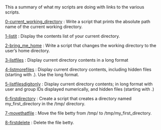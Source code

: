 This a summary of what my scripts are doing with links to the various scripts.

[0-current_working_directory](0-current_working_directory) : Write a script that prints the absolute path name of the current working directory.

[1-listit](1-listit) : Display the contents list of your current directory.

[2-bring_me_home](2-bring_me_home) : Write a script that changes the working directory to the user’s home directory.

[3-listfiles](3-listfiles) : Display current directory contents in a long format

[4-listmorefiles](4-listmorefiles) : Display current directory contents, including hidden files (starting with .). Use the long format.

[5-listfilesdigitonly](5-listfilesdigitonly) : Display current directory contents; in long format with user and group IDs displayed numerically, and hidden files (starting with .)

[6-firstdirectory](6-firstdirectory) : Create a script that creates a directory named my_first_directory in the /tmp/ directory.

[7-movethatfile](7-movethatfile) : Move the file betty from /tmp/ to /tmp/my_first_directory.

[8-firstdelete](8-firstdelete0) : Delete the file betty.


